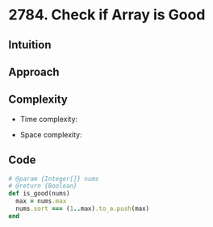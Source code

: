 # 2784. Check if Array is Good

## Intuition

## Approach
<!-- Describe your approach to solving the problem. -->

## Complexity

- Time complexity:
<!-- Add your time complexity here, e.g. $$O(n)$$ -->

- Space complexity:
<!-- Add your space complexity here, e.g. $$O(n)$$ -->

## Code

```ruby
# @param {Integer[]} nums
# @return {Boolean}
def is_good(nums)
  max = nums.max
  nums.sort === (1..max).to_a.push(max)
end
```
